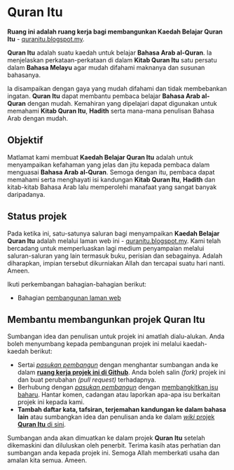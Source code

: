 # Quran Itu
**Ruang ini adalah ruang kerja bagi membangunkan Kaedah Belajar Quran Itu** - [quranitu.blogspot.my](https://quranitu.blogspot.my). 

**Quran Itu** adalah suatu kaedah untuk belajar **Bahasa Arab al-Quran**. Ia menjelaskan perkataan-perkataan di dalam **Kitab Quran Itu** satu persatu dalam **Bahasa Melayu** agar mudah difahami maknanya dan susunan bahasanya.

Ia disampaikan dengan gaya yang mudah difahami dan tidak membebankan ingatan. **Quran Itu** dapat membantu pembaca belajar **Bahasa Arab al-Quran** dengan mudah. Kemahiran yang dipelajari dapat digunakan untuk memahami **Kitab Quran Itu**, **Hadith** serta mana-mana penulisan Bahasa Arab dengan mudah.

## Objektif
Matlamat kami membuat **Kaedah Belajar Quran Itu** adalah untuk menyampaikan kefahaman yang jelas dan jitu kepada pembaca dalam menguasai **Bahasa Arab al-Quran**. Semoga dengan itu, pembaca dapat memahami serta menghayati isi kandungan **Kitab Quran Itu**, **Hadith** dan kitab-kitab Bahasa Arab lalu memperolehi manafaat yang sangat banyak daripadanya.

## Status projek
Pada ketika ini, satu-satunya saluran bagi menyampaikan **Kaedah Belajar Quran Itu** adalah melalui laman web ini - [quranitu.blogspot.my](https://quranitu.blogspot.my). Kami telah bercadang untuk memperluaskan lagi medium penyampaian melalui saluran-saluran yang lain termasuk buku, perisian dan sebagainya. Adalah diharapkan, impian tersebut dikurniakan Allah dan tercapai suatu hari nanti. Ameen.

Ikuti perkembangan bahagian-bahagian berikut:

- Bahagian [pembangunan laman web](https://github.com/nikahmadz/Quran-Itu/tree/master/blogspot)


## Membantu membangunkan projek Quran Itu
Sumbangan idea dan penulisan untuk projek ini amatlah dialu-alukan. Anda boleh menyumbang kepada pembangunan projek ini melalui kaedah-kaedah berikut:

- Sertai [*pasukan pembangun*](https://github.com/nikahmadz/Quran-Itu/graphs/contributors) dengan menghantar sumbangan anda ke dalam [**ruang kerja projek ini di Github**](https://github.com/nikahmadz/Quran-Itu). Anda boleh salin *(fork)* projek ini dan buat perubahan *(pull request)* terhadapnya.
- Berhubung dengan [*pasukan pembangun*](https://github.com/nikahmadz/Quran-Itu/graphs/contributors) dengan [membangkitkan isu baharu](https://github.com/nikahmadz/Quran-Itu/issues). Hantar komen, cadangan atau laporkan apa-apa isu berkaitan projek ini kepada kami.
- **Tambah daftar kata, tafsiran, terjemahan kandungan ke dalam bahasa lain** atau sumbangkan idea dan penulisan anda ke dalam [*wiki* projek **Quran Itu** di sini](https://github.com/nikahmadz/Quran-Itu/wiki).

Sumbangan anda akan dimuatkan ke dalam projek **Quran Itu** setelah dikemaskini dan diluluskan oleh penerbit. Terima kasih atas perhatian dan sumbangan anda kepada projek ini. Semoga Allah memberkati usaha dan amalan kita semua. Ameen.
